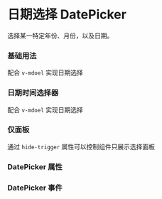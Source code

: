 <script setup lang="ts">
  import props from "../example/datePicker/props.ts";
  import events from "../example/datePicker/events.ts";
</script>

# 日期选择 DatePicker

选择某一特定年份、月份，以及日期。

### 基础用法

配合 `v-mdoel` 实现日期选择
<demo-block src="example/datePicker/basic" stack-blitz-name="datepicker-basic"></demo-block>

### 日期时间选择器

配合 `v-mdoel` 实现日期选择
<demo-block src="example/datePicker/show-time" stack-blitz-name="datepicker-show-time"></demo-block>

### 仅面板

通过 `hide-trigger` 属性可以控制组件只展示选择面板
<demo-block src="example/datePicker/only-panel" stack-blitz-name="datepicker-only-panel"></demo-block>

### DatePicker 属性

<table-block type="props" :data="props"></table-block>

### DatePicker 事件

<table-block type="events" :data="events"></table-block>